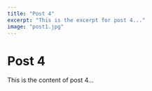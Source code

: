 ```yaml
---
title: "Post 4"
excerpt: "This is the excerpt for post 4..."
image: "post1.jpg"
---
```


# Post 4

This is the content of post 4...
